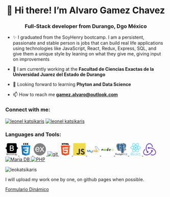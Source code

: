 <h1 align="center">👋 Hi there! I’m Alvaro Gamez Chavez</h1>
<h3 align="center">Full-Stack developer from Durango, Dgo México</h3>

- ✨ I graduated from the SoyHenry bootcamp. I am a persistent, passionate and stable person is jobs that can build real life applications using technologies like JavaScript, React, Redux, Express, SQL, and give them a unique style by leaning on what they give me, giving input on improvements

- 🔭 I am currently working at the **Facultad de Ciencias Exactas de la Universidad Juarez del Estado de Durango**

- 🌱 Looking forward to learning **Phyton and Data Science**

- 📫 How to reach me **gamez.alvaro@outlook.com**

<h3 align="left">Connect with me:</h3>
<p align="left">
<a href="https://www.linkedin.com/in/alvaro-gamez-chavez-97617719/" target="blank"><img align="center" src="https://raw.githubusercontent.com/rahuldkjain/github-profile-readme-generator/master/src/images/icons/Social/linked-in-alt.svg" alt="leonel katsikaris" height="30" width="40" /></a>
  <a href="https://twitter.com/gaosxp" target="blank"><img align="center" src="https://upload.wikimedia.org/wikipedia/commons/4/4f/Twitter-logo.svg" alt="leonel katsikaris" height="30" width="40" /></a>
</p>

<h3 align="left">Languages and Tools:</h3>
<p align="left"> <a href="https://getbootstrap.com" target="_blank"> <img src="https://raw.githubusercontent.com/devicons/devicon/master/icons/bootstrap/bootstrap-plain-wordmark.svg" alt="bootstrap" width="40" height="40"/> </a> <a href="https://www.w3schools.com/css/" target="_blank"> <img src="https://raw.githubusercontent.com/devicons/devicon/master/icons/css3/css3-original-wordmark.svg" alt="css3" width="40" height="40"/> </a> <a href="https://expressjs.com" target="_blank"> <img src="expressjs_logopngwing.com.png" alt="express" width="40" height="40"/> </a> <a href="https://git-scm.com/" target="_blank"> <img src="https://www.vectorlogo.zone/logos/git-scm/git-scm-icon.svg" alt="git" width="40" height="40"/> </a> <a href="https://www.w3.org/html/" target="_blank"> <img src="https://raw.githubusercontent.com/devicons/devicon/master/icons/html5/html5-original-wordmark.svg" alt="html5" width="40" height="40"/> </a> <a href="https://developer.mozilla.org/en-US/docs/Web/JavaScript" target="_blank"> <img src="https://raw.githubusercontent.com/devicons/devicon/master/icons/javascript/javascript-original.svg" alt="javascript" width="40" height="40"/> </a> <a href="https://www.mysql.com/" target="_blank"> <img src="https://raw.githubusercontent.com/devicons/devicon/master/icons/mysql/mysql-original-wordmark.svg" alt="mysql" width="40" height="40"/> </a> <a href="https://nodejs.org" target="_blank"> <img src="https://raw.githubusercontent.com/devicons/devicon/master/icons/nodejs/nodejs-original-wordmark.svg" alt="nodejs" width="40" height="40"/> </a> <a href="https://www.postgresql.org" target="_blank"> <img src="https://raw.githubusercontent.com/devicons/devicon/master/icons/postgresql/postgresql-original-wordmark.svg" alt="postgresql" width="40" height="40"/> </a> <a href="https://reactjs.org/" target="_blank"> <img src="https://raw.githubusercontent.com/devicons/devicon/master/icons/react/react-original-wordmark.svg" alt="react" width="40" height="40"/> </a> <a href="https://redux.js.org" target="_blank"> <img src="https://raw.githubusercontent.com/devicons/devicon/master/icons/redux/redux-original.svg" alt="redux" width="40" height="40"/> </a> <a href="https://mariadb.org/" target="_blank"> <img src="https://upload.wikimedia.org/wikipedia/commons/6/68/Mariadb-seal-browntext.svg" alt="Maria DB" width="40" height="40"/> </a> 
  <a href="https://php.net/" target="_blank"> <img src="https://www.php.net/images/logos/php-logo-white.svg" alt="PHP" width="40" height="40"/> </a> 
</p>

<p><img align="center" src="https://github-readme-stats.vercel.app/api/top-langs?username=leokatsikaris&show_icons=true&locale=en&layout=compact" alt="leokatsikaris" /></p>

<!---
gaositd is a ✨ special ✨ repository because its `README.md` (this file) appears on your GitHub profile.
You can click the Preview link to take a look at your changes.
--->
<p>I will upload my work one by one, on github pages when possible.</p>
<a href="https://gaositd.github.io/formulario_dinamico/" target="_blank">Formulario Dinámico</a>
